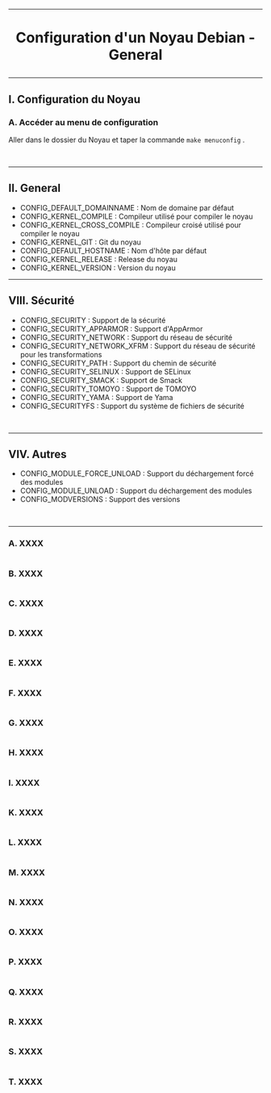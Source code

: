 ------------------------------------------------------------------------------------------------------------------------------------------
# <p align='center'> Configuration d'un Noyau Debian - General </p>

------------------------------------------------------------------------------------------------------------------------------------------
## I. Configuration du Noyau
### A. Accéder au menu de configuration
Aller dans le dossier du Noyau et taper la commande `make menuconfig` .

<br />

------------------------------------------------------------------------------------------------------------------------------------------
## II. General
- CONFIG_DEFAULT_DOMAINNAME : Nom de domaine par défaut
- CONFIG_KERNEL_COMPILE : Compileur utilisé pour compiler le noyau
- CONFIG_KERNEL_CROSS_COMPILE : Compileur croisé utilisé pour compiler le noyau
- CONFIG_KERNEL_GIT : Git du noyau
- CONFIG_DEFAULT_HOSTNAME : Nom d'hôte par défaut
- CONFIG_KERNEL_RELEASE : Release du noyau
- CONFIG_KERNEL_VERSION : Version du noyau




------------------------------------------------------------------------------------------------------------------------------------------
## VIII. Sécurité
- CONFIG_SECURITY : Support de la sécurité
- CONFIG_SECURITY_APPARMOR : Support d'AppArmor
- CONFIG_SECURITY_NETWORK : Support du réseau de sécurité
- CONFIG_SECURITY_NETWORK_XFRM : Support du réseau de sécurité pour les transformations
- CONFIG_SECURITY_PATH : Support du chemin de sécurité
- CONFIG_SECURITY_SELINUX : Support de SELinux
- CONFIG_SECURITY_SMACK : Support de Smack
- CONFIG_SECURITY_TOMOYO : Support de TOMOYO
- CONFIG_SECURITY_YAMA : Support de Yama
- CONFIG_SECURITYFS : Support du système de fichiers de sécurité

<br />

------------------------------------------------------------------------------------------------------------------------------------------
## VIV. Autres
- CONFIG_MODULE_FORCE_UNLOAD : Support du déchargement forcé des modules
- CONFIG_MODULE_UNLOAD : Support du déchargement des modules
- CONFIG_MODVERSIONS : Support des versions


<br />


------------------------------------------------------------------------------------------------------------------------------------------
### A. XXXX
```
```

### B. XXXX
```
```

### C. XXXX
```
```

### D. XXXX
```
```

### E. XXXX
```
```

### F. XXXX
```
```

### G. XXXX
```
```

### H. XXXX
```
```

### I. XXXX
```
```

### K. XXXX
```
```

### L. XXXX
```
```

### M. XXXX
```
```

### N. XXXX
```
```


### O. XXXX
```
```

### P. XXXX
```
```

### Q. XXXX
```
```

### R. XXXX
```
```


### S. XXXX
```
```


### T. XXXX
```
```
